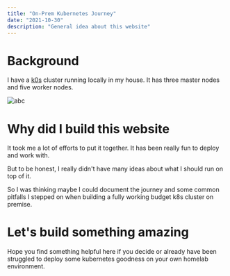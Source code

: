 ```yaml
---
title: "On-Prem Kubernetes Journey"
date: "2021-10-30"
description: "General idea about this website"
---
```


# Background

I have a [k0s](https://k0sproject.io) cluster running locally in my house. It has three master nodes and five worker nodes.

![abc](/kubectl-get-node.png)

# Why did I build this website

It took me a lot of efforts to put it together. It has been really fun to deploy and work with.

But to be honest, I really didn't have many ideas about what I should run on top of it.

So I was thinking maybe I could document the journey and some common pitfalls I stepped on when building a fully working budget k8s cluster on premise.

# Let's build something amazing

Hope you find something helpful here if you decide or already have been struggled to deploy some kubernetes goodness on your own homelab environment.
